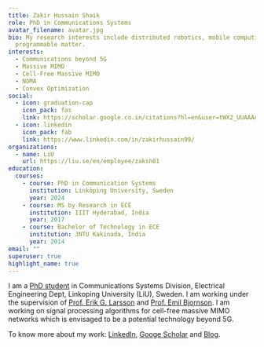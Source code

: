 ```yaml
---
title: Zakir Hussain Shaik
role: PhD in Communications Systems
avatar_filename: avatar.jpg
bio: My research interests include distributed robotics, mobile computing and
  programmable matter.
interests:
  - Communications beyond 5G
  - Massive MIMO
  - Cell-Free Massive MIMO
  - NOMA
  - Convex Optimization
social:
  - icon: graduation-cap
    icon_pack: fas
    link: https://scholar.google.co.in/citations?hl=en&user=tWX2_UUAAAAJ
  - icon: linkedin
    icon_pack: fab
    link: https://www.linkedin.com/in/zakirhussain99/
organizations:
  - name: LiU
    url: https://liu.se/en/employee/zaksh81
education:
  courses:
    - course: PhD in Communication Systems
      institution: Linköping University, Sweden
      year: 2024
    - course: MS by Research in ECE
      institution: IIIT Hyderabad, India
      year: 2017
    - course: Bachelor of Technology in ECE
      institution: JNTU Kakinada, India
      year: 2014
email: ""
superuser: true
highlight_name: true
---
```

I am a [PhD student](https://liu.se/en/employee/zaksh81) in Communications Systems Division, Electrical Engineering Dept, Linkoping University (LiU), Sweden. I am working under the supervision of [Prof. Erik G. Larsson](https://scholar.google.se/citations?user=79Lry6oAAAAJ&hl=sv&oi=ao) and [Prof. Emil Bjornson](https://scholar.google.se/citations?user=Maij4akAAAAJ&hl=en). I am working on signal processing algorithms for cell-free massive MIMO networks which is envisaged to be a potential technology beyond 5G.

<!--StartFragment-->

To know more about my work: [LinkedIn](https://www.linkedin.com/in/zakirhussain99/), [Googe Scholar](https://scholar.google.co.in/citations?hl=en&user=tWX2_UUAAAAJ) and [Blog](https://zakirhussainshaik.github.io/Learn2Grow/blog/).

<!--EndFragment-->